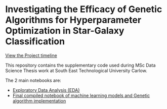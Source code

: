 # Investigating the Efficacy of Genetic Algorithms for Hyperparameter Optimization in Star-Galaxy Classification

[View the Project timeline](https://iamstarstuff.github.io/MScDataScienceThesis/)

This repository contains the supplementary code used during MSc Data Science Thesis work at South East Technological University Carlow.

The 2 main notebooks are:


- [Exploratory Data Analysis (EDA)](EDA.ipynb)
- [Final compiled notebook of machine learning models and Genetic algorithm implementation](Final_compiled.ipynb)
